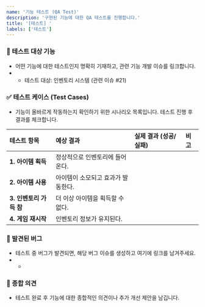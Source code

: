 ```yaml
---
name: '기능 테스트 (QA Test)'
description: '구현된 기능에 대한 QA 테스트를 진행합니다.'
title: '[테스트] '
labels: ['테스트']
---
```


### 🎯 테스트 대상 기능
* 어떤 기능에 대한 테스트인지 명확히 기재하고, 관련 기능 개발 이슈를 링크합니다.
* - 테스트 대상: 인벤토리 시스템 (관련 이슈 #21)

### ✅ 테스트 케이스 (Test Cases)
* 기능이 올바르게 작동하는지 확인하기 위한 시나리오 목록입니다. 테스트 진행 후 결과를 체크합니다.
  
| 테스트 항목 | 예상 결과 | 실제 결과 (성공/실패) | 비고 |
| :--- | :--- | :--- | :--- |
| **1. 아이템 획득** | 정상적으로 인벤토리에 들어온다. | | |
| **2. 아이템 사용** | 아이템이 소모되고 효과가 발동한다.| | |
| **3. 인벤토리 가득 참**| 더 이상 아이템을 획득할 수 없다. | | |
| **4. 게임 재시작** | 인벤토리 정보가 유지된다. | | |

### 🐞 발견된 버그
* 테스트 중 버그가 발견되면, 해당 버그 이슈를 생성하고 여기에 링크를 남겨주세요.
* - 

### 📝 종합 의견
* 테스트 완료 후 기능에 대한 종합적인 의견이나 추가 개선 제안을 남깁니다.
